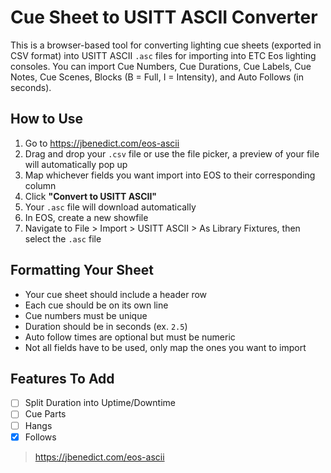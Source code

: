 # Cue Sheet to USITT ASCII Converter

This is a browser-based tool for converting lighting cue sheets (exported in CSV format) into USITT ASCII `.asc` files for importing into ETC Eos lighting consoles. You can import Cue Numbers, Cue Durations, Cue Labels, Cue Notes, Cue Scenes, Blocks (B = Full, I = Intensity), and Auto Follows (in seconds).

## How to Use

1. Go to https://jbenedict.com/eos-ascii
2. Drag and drop your `.csv` file or use the file picker, a preview of your file will automatically pop up
3. Map whichever fields you want import into EOS to their corresponding column
4. Click **"Convert to USITT ASCII"**
5. Your `.asc` file will download automatically
6. In EOS, create a new showfile
7. Navigate to File > Import > USITT ASCII > As Library Fixtures, then select the `.asc` file

## Formatting Your Sheet

- Your cue sheet should include a header row
- Each cue should be on its own line
- Cue numbers must be unique
- Duration should be in seconds (ex. `2.5`)
- Auto follow times are optional but must be numeric
- Not all fields have to be used, only map the ones you want to import

## Features To Add

- [ ] Split Duration into Uptime/Downtime
- [ ] Cue Parts
- [ ] Hangs
- [x] Follows

> https://jbenedict.com/eos-ascii
